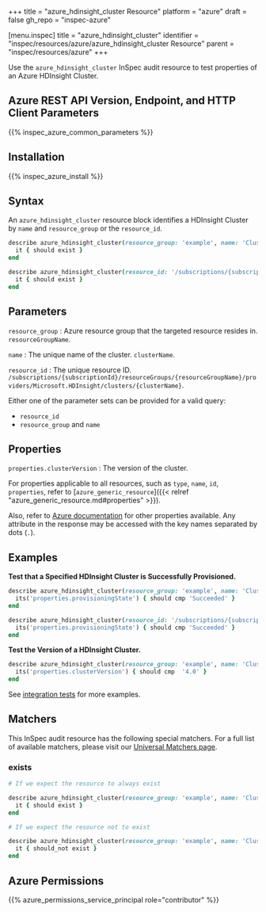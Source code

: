 +++
title = "azure_hdinsight_cluster Resource"
platform = "azure"
draft = false
gh_repo = "inspec-azure"

[menu.inspec]
title = "azure_hdinsight_cluster"
identifier = "inspec/resources/azure/azure_hdinsight_cluster Resource"
parent = "inspec/resources/azure"
+++

Use the `azure_hdinsight_cluster` InSpec audit resource to test properties of an Azure HDInsight Cluster.

## Azure REST API Version, Endpoint, and HTTP Client Parameters

{{% inspec_azure_common_parameters %}}

## Installation

{{% inspec_azure_install %}}

## Syntax

An `azure_hdinsight_cluster` resource block identifies a HDInsight Cluster by `name` and `resource_group` or the `resource_id`.
```ruby
describe azure_hdinsight_cluster(resource_group: 'example', name: 'ClusterName') do
  it { should exist }
end
```
```ruby
describe azure_hdinsight_cluster(resource_id: '/subscriptions/{subscriptionId}/resourceGroups/{resourceGroupName}/providers/Microsoft.HDInsight/clusters/{clusterName}') do
  it { should exist }
end
```

## Parameters

`resource_group`
: Azure resource group that the targeted resource resides in. `resourceGroupName`.

`name`
: The unique name of the cluster. `clusterName`.

`resource_id`
: The unique resource ID. `/subscriptions/{subscriptionId}/resourceGroups/{resourceGroupName}/providers/Microsoft.HDInsight/clusters/{clusterName}`.

Either one of the parameter sets can be provided for a valid query:
- `resource_id`
- `resource_group` and `name`

## Properties

`properties.clusterVersion`
: The version of the cluster.

For properties applicable to all resources, such as `type`, `name`, `id`, `properties`, refer to [`azure_generic_resource`]({{< relref "azure_generic_resource.md#properties" >}}).

Also, refer to [Azure documentation](https://docs.microsoft.com/en-us/rest/api/hdinsight/clusters/get) for other properties available. 
Any attribute in the response may be accessed with the key names separated by dots (`.`).

## Examples

**Test that a Specified HDInsight Cluster is Successfully Provisioned.**

```ruby
describe azure_hdinsight_cluster(resource_group: 'example', name: 'ClusterName') do
  its('properties.provisioningState') { should cmp 'Succeeded' }
end
```
```ruby
describe azure_hdinsight_cluster(resource_id: '/subscriptions/{subscriptionId}/resourceGroups/{resourceGroupName}/providers/Microsoft.HDInsight/clusters/{clusterName}') do
  its('properties.provisioningState') { should cmp 'Succeeded' }
end
```
**Test the Version of a HDInsight Cluster.**

```ruby
describe azure_hdinsight_cluster(resource_group: 'example', name: 'ClusterName') do
  its('properties.clusterVersion') { should cmp  '4.0' }
end
```
See [integration tests](../../test/integration/verify/controls/azurerm_hdinsight_cluster.rb) for more examples.

## Matchers

This InSpec audit resource has the following special matchers. For a full list of available matchers, please visit our [Universal Matchers page](https://docs.chef.io/inspec/matchers/).

### exists

```ruby
# If we expect the resource to always exist

describe azure_hdinsight_cluster(resource_group: 'example', name: 'ClusterName') do
  it { should exist }
end

# If we expect the resource not to exist

describe azure_hdinsight_cluster(resource_group: 'example', name: 'ClusterName') do
  it { should_not exist }
end
```

## Azure Permissions

{{% azure_permissions_service_principal role="contributor" %}}
